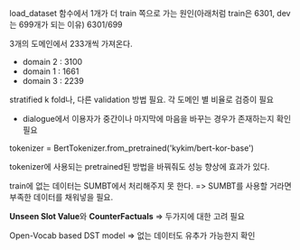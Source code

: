 load_dataset 함수에서 1개가 더 train 쪽으로 가는 원인(아래처럼 train은 6301, dev는 699개가 되는 이유)
6301/699

3개의 도메인에서 233개씩 가져온다.

- domain 2 : 3100
- domain 1 : 1661
- domain 3 : 2239

stratified k fold나, 다른 validation 방법 필요. 각 도메인 별 비율로 검증이 필요

+ dialogue에서 이용자가 중간이나 마지막에 마음을 바꾸는 경우가 존재하는지 확인 필요

tokenizer = BertTokenizer.from_pretrained('kykim/bert-kor-base')

tokenizer에 사용되는 pretrained된 방법을 바꿔줘도 성능 향상에 효과가 있다.

train에 없는 데이터는 SUMBT에서 처리해주지 못 한다.
=> SUMBT를 사용할 거라면 부족한 데이터를 채워넣을 필요.


**Unseen Slot Value**와 **CounterFactuals**
=> 두가지에 대한 고려 필요

Open-Vocab based DST model
=> 없는 데이터도 유추가 가능한지 확인
